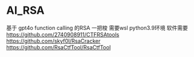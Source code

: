 # AI_RSA
基于 gpt4o function calling 的RSA 一把梭
需要wsl python3.9环境
软件需要 
https://github.com/2740908911/CTFRSAtools
https://github.com/skyf0l/RsaCracker
https://github.com/RsaCtfTool/RsaCtfTool
